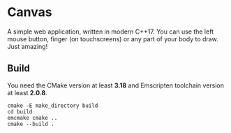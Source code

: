 # Canvas
A simple web application, written in modern C++17. You can use the left mouse
button, finger (on touchscreens) or any part of your body to draw. Just amazing!

## Build
You need the CMake version at least **3.18** and Emscripten toolchain version at
least **2.0.8**.
```
cmake -E make_directory build
cd build
emcmake cmake ..
cmake --build .
```
